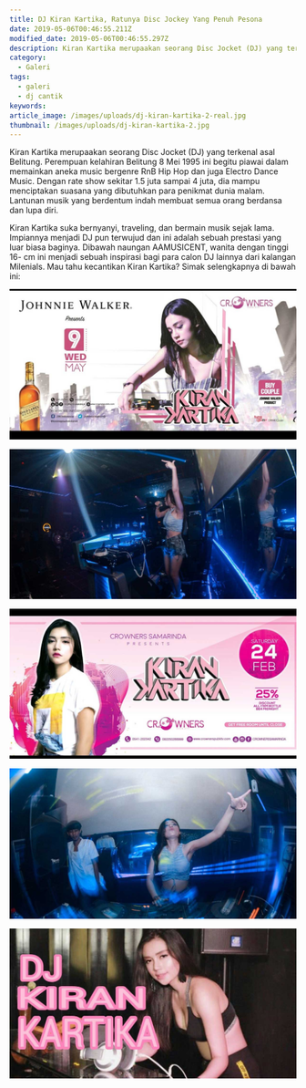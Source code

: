 ```yaml
---
title: DJ Kiran Kartika, Ratunya Disc Jockey Yang Penuh Pesona
date: 2019-05-06T00:46:55.211Z
modified_date: 2019-05-06T00:46:55.297Z
description: Kiran Kartika merupaakan seorang Disc Jocket (DJ) yang terkenal asal Belitung. Perempuan kelahiran Belitung 8 Mei 1995 ini begitu piawai dalam memainkan aneka musik.
category:
  - Galeri
tags:
  - galeri
  - dj cantik
keywords:
article_image: /images/uploads/dj-kiran-kartika-2-real.jpg
thumbnail: /images/uploads/dj-kiran-kartika-2.jpg
---
```

Kiran Kartika merupaakan seorang Disc Jocket (DJ) yang terkenal asal Belitung. Perempuan kelahiran Belitung 8 Mei 1995 ini begitu piawai dalam memainkan aneka music bergenre RnB Hip Hop dan juga Electro Dance Music. Dengan rate show sekitar 1.5 juta sampai 4 juta, dia mampu menciptakan suasana yang dibutuhkan para penikmat dunia malam. Lantunan musik yang berdentum indah membuat semua orang berdansa dan lupa diri.

Kiran Kartika suka bernyanyi, traveling, dan bermain musik sejak lama. Impiannya menjadi DJ pun terwujud dan ini adalah sebuah prestasi yang luar biasa baginya. Dibawah naungan AAMUSICENT, wanita dengan tinggi 16- cm ini menjadi sebuah inspirasi bagi para calon DJ lainnya dari kalangan Milenials. Mau tahu kecantikan Kiran Kartika? Simak selengkapnya di bawah ini:

![DJ Kiran Kartika, Ratunya Disc Jockey Yang Penuh Pesona](/images/uploads/dj-kiran-kartika-5-real.jpg)

![DJ Kiran Kartika, Ratunya Disc Jockey Yang Penuh Pesona](/images/uploads/dj-kiran-kartika-3-real.jpg)

![DJ Kiran Kartika, Ratunya Disc Jockey Yang Penuh Pesona](/images/uploads/dj-kiran-kartika-4-real.jpg)

![DJ Kiran Kartika, Ratunya Disc Jockey Yang Penuh Pesona](/images/uploads/dj-kiran-kartika-2-real.jpg)

![DJ Kiran Kartika, Ratunya Disc Jockey Yang Penuh Pesona](/images/uploads/dj-kiran-kartika-1.jpg)
